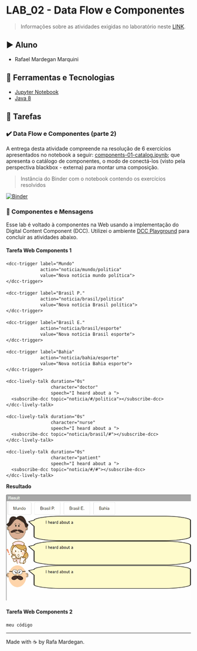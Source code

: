 # LAB_02 - Data Flow e Componentes

> Informações sobre as atividades exigidas no laboratório neste [LINK](https://github.com/santanche/component2learn/tree/master/labs/02-data-flow_messages).

## :arrow_forward: Aluno
* Rafael Mardegan Marquini

## :hammer: Ferramentas e Tecnologias
* [Jupyter Notebook](https://jupyter.org/)
* [Java 8](https://developers.redhat.com/products/openjdk/download)

## :pencil: Tarefas

### :heavy_check_mark: Data Flow e Componentes (parte 2)

A entrega desta atividade compreende na resolução de 6 exercícios apresentados no notebook a seguir:
[components-01-catalog.ipynb](https://github.com/rmmarquini/engsoft-inf331-labs/blob/master/lab2/notebook/data-flow/s02catalog/components-01-catalog.ipynb); que apresenta o catálogo de componentes, o modo de conectá-los (visto pela perspectiva blackbox - externa) para montar uma composição.

> Instância do Binder com o notebook contendo os exercícios resolvidos

[![Binder](https://mybinder.org/badge_logo.svg)](https://mybinder.org/v2/gh/rmmarquini/engsoft-inf331-labs/master)

### :construction: Componentes e Mensagens

Esse lab é voltado à componentes na Web usando a implementação do Digital Content Component (DCC). Utilizei o ambiente [DCC Playground](https://santanche.github.io/component2learn/labs/02-data-flow_messages/notebooks/messages/dccs/playground/) para concluir as atividades abaixo.

#### Tarefa Web Components 1

```
<dcc-trigger label="Mundo"
             action="noticia/mundo/politica"
             value="Nova notícia mundo política">
</dcc-trigger>

<dcc-trigger label="Brasil P."
             action="noticia/brasil/politica"
             value="Nova notícia Brasil política">
</dcc-trigger>

<dcc-trigger label="Brasil E."
             action="noticia/brasil/esporte"
             value="Nova notícia Brasil esporte">
</dcc-trigger>

<dcc-trigger label="Bahia"
             action="noticia/bahia/esporte"
             value="Nova notícia Bahia esporte">
</dcc-trigger>

<dcc-lively-talk duration="0s"
                 character="doctor"
                 speech="I heard about a ">
  <subscribe-dcc topic="noticia/#/politica"></subscribe-dcc>
</dcc-lively-talk>

<dcc-lively-talk duration="0s"
                 character="nurse"
                 speech="I heard about a ">
  <subscribe-dcc topic="noticia/brasil/#"></subscribe-dcc>
</dcc-lively-talk>

<dcc-lively-talk duration="0s"
                 character="patient"
                 speech="I heard about a ">
  <subscribe-dcc topic="noticia/#/#"></subscribe-dcc>
</dcc-lively-talk>
```

<strong>Resultado</strong>

![components-tarefa1](img/lab2-components-tarefa1.gif)

#### Tarefa Web Components 2

```
meu código
```

---
Made with :coffee: by Rafa Mardegan.
